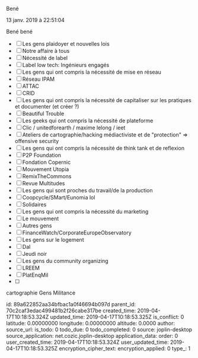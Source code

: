 Bené

13 janv. 2019 à 22:51:04

Bené bené

-   ☐ Les gens plaidoyer et nouvelles lois
-   ☐ Notre affaire à tous
-   ☐ Nécessité de label
-   ☐ Label low tech: Ingénieurs engagés
-   ☐ Les gens qui ont compris la nécessité de mise en réseau
-   ☐ Réseau IPAM
-   ☐ ATTAC
-   ☐ CRID
-   ☐ Les gens qui ont compris la nécessité de capitaliser sur les
    pratiques et documenter (et créer ?)
-   ☐ Beautiful Trouble
-   ☐ Les geeks qui ont compris la nécessité de plateforme
-   ☐ Clic / unitedforearth / maxime lelong / ieet
-   ☐ Ateliers de cartographie/hacking médiactiviste et de
    \"protection\" =\> offensive security
-   ☐ Les gens qui ont compris la nécessité de think tank et de
    reflexion
-   ☐ P2P Foundation
-   ☐ Fondation Copernic
-   ☐ Mouvement Utopia
-   ☐ RemixTheCommons
-   ☐ Revue Multitudes
-   ☐ Les gens qui sont proches du travail/de la production
-   ☐ Coopcycle/SMart/Eunomia lol
-   ☐ Solidaires
-   ☐ Les gens qui ont compris la nécessité du marketing
-   ☐ Le mouvement
-   ☐ Autres gens
-   ☐ FinanceWatch/CorporateEuropeObservatory
-   ☐ Les gens sur le logement
-   ☐ Dal
-   ☐ Jeudi noir
-   ☐ Les gens du community organizing
-   ☐ LREEM
-   ☐ PlatEnqMil
-   ☐

cartographie Gens Militance


id: 89a622852aa34bfbac1a0f46694b097d
parent_id: 70c2caf3edac499481b2f26cabe317be
created_time: 2019-04-17T10:18:53.324Z
updated_time: 2019-04-17T10:18:53.325Z
is_conflict: 0
latitude: 0.00000000
longitude: 0.00000000
altitude: 0.0000
author: 
source_url: 
is_todo: 0
todo_due: 0
todo_completed: 0
source: joplin-desktop
source_application: net.cozic.joplin-desktop
application_data: 
order: 0
user_created_time: 2019-04-17T10:18:53.324Z
user_updated_time: 2019-04-17T10:18:53.325Z
encryption_cipher_text: 
encryption_applied: 0
type_: 1